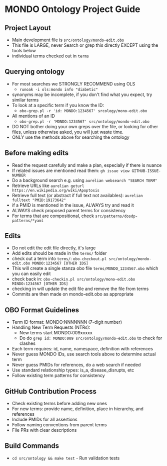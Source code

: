 # MONDO Ontology Project Guide

## Project Layout
- Main development file is `src/ontology/mondo-edit.obo`
- This file is LARGE, never Search or grep this directly EXCEPT using the tools below
- individual terms checked out in `terms`

## Querying ontology

- For most searches we STRONGLY RECOMMEND using OLS
    - `runoak -i ols:mondo info "diabetic"`
- synonyms may be incomplete, if you don't find what you expect, try similar terms
- To look at a specific term if you know the ID:
    - `obo-grep.pl -r 'id: MONDO:1234567' srcology/mono-edit.obo`
- All mentions of an ID
    - `obo-grep.pl -r 'MONDO:1234567' src/ontology/mondo-edit.obo`
- DO NOT bother doing your own greps over the file, or looking for other files, unless otherwise asked, you will just waste time.
- ONLY use the methods above for searching the ontology

## Before making edits
- Read the request carefully and make a plan, especially if there is nuance
- If related issues are mentioned read them: `gh issue view GITHUB-ISSUE-NUMBER`
- Do a background search e.g. using `aurelian websearch "SEARCH TERM"`
- Retrieve URLs like `aurelian geturl https://en.wikipedia.org/wiki/Apoptosis`
- Retrieve full text (or abstract if full text not availables): `aurelian fulltext "PMID:19173642"`
- if a PMID is mentioned in the issue, ALWAYS try and read it
- ALWAYS check proposed parent terms for consistency
- For terms that are compositional, check `src/patterns/dosdp-patterns/*yaml`

## Edits
- Do not edit the edit file directly, it's large
- Add edits should be made in the `terms/` folder
- check out a term into `terms/`: `obo-checkout.pl src/ontology/mondo-edit.obo MONDO:1234567 [OTHER IDS]`
- This will create a single stanza obo file `terms/MONDO_1234567.obo` which you can easily edit
- check back in: `obo-checkin.pl src/ontology/mono-edit.obo MINDO:1234567 [OTHER IDS]`
- checking in will update the edit file and remove the file from terms
- Commits are then made on mondo-edit.obo as appropriate

## OBO Format Guidelines
- Term ID format: MONDO:NNNNNNN (7-digit number)
- Handling New Term Requests (NTRs):
  - New terms start MONDO:009xxxxx
  - Do do `grep id: MONDO:009 src/ontology/mondo-edit.obo` to check for clashes
- Each term requires: id, name, namespace, definition with references
- Never guess MONDO IDs, use search tools above to determine actual term
- Never guess PMIDs for references, do a web search if needed
- Use standard relationship types: is_a, disease_disrupts, etc
- Follow existing term patterns for consistency

## GitHub Contribution Process
- Check existing terms before adding new ones
- For new terms: provide name, definition, place in hierarchy, and references
- Include PMIDs for all assertions
- Follow naming conventions from parent terms
- File PRs with clear descriptions

## Build Commands
- `cd src/ontology && make test` - Run validation tests

